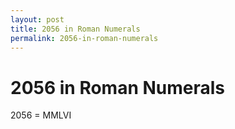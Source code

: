 ```yaml
---
layout: post
title: 2056 in Roman Numerals
permalink: 2056-in-roman-numerals
---
```


# 2056 in Roman Numerals

2056 = MMLVI
